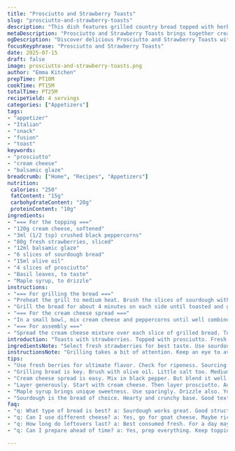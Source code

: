 ```yaml
---
title: "Prosciutto and Strawberry Toasts"
slug: "prosciutto-and-strawberry-toasts"
description: "This dish features grilled country bread topped with herbed cream cheese, prosciutto, and fresh strawberries. The blend of flavors is heightened by balsamic glaze and fresh basil. Elevated yet simple. Good for an appetizer or snack."
metaDescription: "Prosciutto and Strawberry Toasts brings together creamy cheese, prosciutto, fresh strawberries, and balsamic glaze. A deliciously unique treat."
ogDescription: "Discover delicious Prosciutto and Strawberry Toasts with grilled sourdough, herbed cream cheese, and strawberries. Perfect appetizer or snack."
focusKeyphrase: "Prosciutto and Strawberry Toasts"
date: 2025-07-15
draft: false
image: prosciutto-and-strawberry-toasts.png
author: "Emma Kitchen"
prepTime: PT10M
cookTime: PT15M
totalTime: PT25M
recipeYield: 4 servings
categories: ["Appetizers"]
tags:
- "appetizer"
- "Italian"
- "snack"
- "fusion"
- "toast"
keywords:
- "prosciutto"
- "cream cheese"
- "balsamic glaze"
breadcrumb: ["Home", "Recipes", "Appetizers"]
nutrition: 
 calories: "250"
 fatContent: "15g"
 carbohydrateContent: "20g"
 proteinContent: "10g"
ingredients:
- "=== For the topping ==="
- "120g cream cheese, softened"
- "3ml (1/2 tsp) crushed black peppercorns"
- "80g fresh strawberries, sliced"
- "12ml balsamic glaze"
- "6 slices of sourdough bread"
- "15ml olive oil"
- "4 slices of prosciutto"
- "Basil leaves, to taste"
- "Maple syrup, to drizzle"
instructions:
- "=== For grilling the bread ==="
- "Preheat the grill to medium heat. Brush the slices of sourdough with olive oil on both sides. Sprinkle with salt."
- "Grill the bread for about 4 minutes on each side until toasted and golden. Remove from grill and set aside."
- "=== For the cream cheese spread ==="
- "In a small bowl, mix cream cheese and peppercorns until well combined. Set aside."
- "=== For assembly ==="
- "Spread the cream cheese mixture over each slice of grilled bread. Top with slices of prosciutto and strawberries. Add basil leaves for freshness. Finish with a drizzle of balsamic glaze and a touch of maple syrup."
introduction: "Toasts with strawberries. Topped with prosciutto. Fresh and satisfying. Contrast of flavors. Creamy texture from cheese. Crunchy toast base. Sweet and savory."
ingredientsNote: "Select fresh strawberries for best taste. Use sourdough for hearty texture. Maple syrup adds a unique sweetness. Balsamic glaze enhances the dish. Olive oil is crucial for grilling. Adjust prosciutto to preference."
instructionsNote: "Grilling takes a bit of attention. Keep an eye to avoid burning. Mix the cream cheese well for an even spread. Layer the toppings generously. Serve warm or at room temperature."
tips:
- "Use fresh berries for ultimate flavor. Check for ripeness. Sourcing matters big time. Look for vibrant, fragrant strawberries. Not mushy."
- "Grilling bread is key. Brush with olive oil. Little salt too. Medium heat crucial. Keep monitoring, avoid burning. Nice golden color."
- "Cream cheese spread is easy. Mix in black pepper. But blend it well. Consistency matters here. Even coverage is essential for balance."
- "Layer generously. Start with cream cheese. Then layer prosciutto. Add strawberries on top. Fresh basil next. Balsamic glaze at end. Drizzle lightly."
- "Maple syrup brings unique sweetness. Use sparingly. Drizzle also. You can even skip it. If not into sweet. But enhances flavor combo."
- "Sourdough is the bread of choice. Hearty and crunchy base. Good texture to hold toppings. Avoid bread that’s too soft. Needs structure."
faq:
- "q: What type of bread is best? a: Sourdough works great. Good structure. Crunchy texture. Avoid soft breads. They won't hold toppings."
- "q: Can I use different cheese? a: Yes, go for goat cheese. Maybe ricotta too. Both bring different flavors. Creaminess varies though."
- "q: How long do leftovers last? a: Best consumed fresh. For a day maybe. Keep in fridge. But toppings might get soggy. Not ideal after a day."
- "q: Can I prepare ahead of time? a: Yes, prep everything. Keep toppings separate. Assemble just before serving. Maintain freshness that way."

---
```

